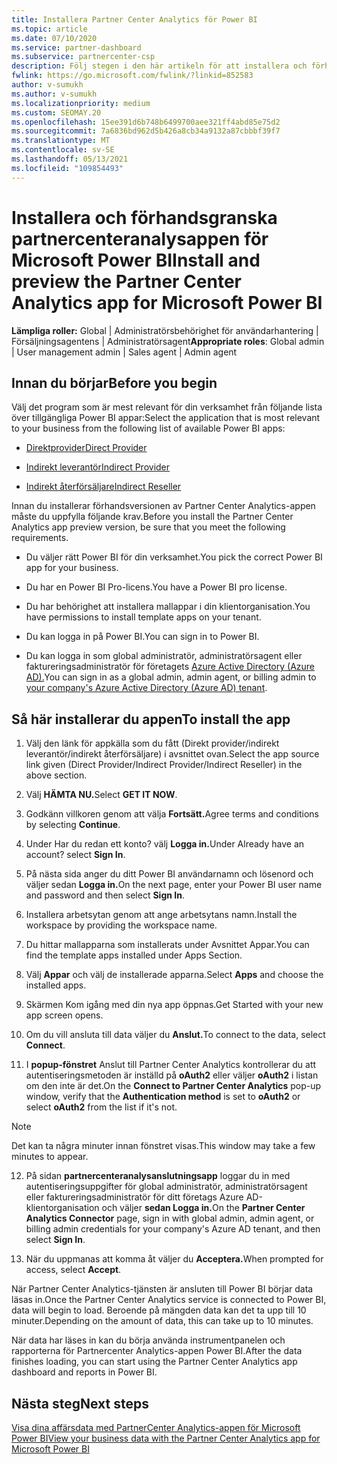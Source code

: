 ```yaml
---
title: Installera Partner Center Analytics för Power BI
ms.topic: article
ms.date: 07/10/2020
ms.service: partner-dashboard
ms.subservice: partnercenter-csp
description: Följ stegen i den här artikeln för att installera och förhandsgranska appen Partnercenteranalys för Power BI (för direkta partner i CSP).
fwlink: https://go.microsoft.com/fwlink/?linkid=852583
author: v-sumukh
ms.author: v-sumukh
ms.localizationpriority: medium
ms.custom: SEOMAY.20
ms.openlocfilehash: 15ee391d6b748b6499700aee321ff4abd85e75d2
ms.sourcegitcommit: 7a6836bd962d5b426a8cb34a9132a87cbbbf39f7
ms.translationtype: MT
ms.contentlocale: sv-SE
ms.lasthandoff: 05/13/2021
ms.locfileid: "109854493"
---
```

# <a name="install-and-preview-the-partner-center-analytics-app-for-microsoft-power-bi"></a><span data-ttu-id="5db87-103">Installera och förhandsgranska partnercenteranalysappen för Microsoft Power BI</span><span class="sxs-lookup"><span data-stu-id="5db87-103">Install and preview the Partner Center Analytics app for Microsoft Power BI</span></span>


<span data-ttu-id="5db87-104">**Lämpliga roller:** Global | Administratörsbehörighet för användarhantering | Försäljningsagentens | Administratörsagent</span><span class="sxs-lookup"><span data-stu-id="5db87-104">**Appropriate roles**: Global admin | User management admin | Sales agent | Admin agent</span></span>

## <a name="before-you-begin"></a><span data-ttu-id="5db87-105">Innan du börjar</span><span class="sxs-lookup"><span data-stu-id="5db87-105">Before you begin</span></span>

<span data-ttu-id="5db87-106">Välj det program som är mest relevant för din verksamhet från följande lista över tillgängliga Power BI appar:</span><span class="sxs-lookup"><span data-stu-id="5db87-106">Select the application that is most relevant to your business from the following list of available Power BI apps:</span></span>

- [<span data-ttu-id="5db87-107">Direktprovider</span><span class="sxs-lookup"><span data-stu-id="5db87-107">Direct Provider</span></span>](https://appsource.microsoft.com/product/power-bi/partnercenteranalytics.direct_provider_partner_analytics)

- [<span data-ttu-id="5db87-108">Indirekt leverantör</span><span class="sxs-lookup"><span data-stu-id="5db87-108">Indirect Provider</span></span>](https://appsource.microsoft.com/product/power-bi/partnercenteranalytics.indirect_provider_partner_analytics)

- [<span data-ttu-id="5db87-109">Indirekt återförsäljare</span><span class="sxs-lookup"><span data-stu-id="5db87-109">Indirect Reseller</span></span>](https://appsource.microsoft.com/product/power-bi/partnercenteranalytics.indirect_reseller_partner_analytics)

<span data-ttu-id="5db87-110">Innan du installerar förhandsversionen av Partner Center Analytics-appen måste du uppfylla följande krav.</span><span class="sxs-lookup"><span data-stu-id="5db87-110">Before you install the Partner Center Analytics app preview version, be sure that you meet the following requirements.</span></span>

- <span data-ttu-id="5db87-111">Du väljer rätt Power BI för din verksamhet.</span><span class="sxs-lookup"><span data-stu-id="5db87-111">You pick the correct Power BI app for your business.</span></span>

- <span data-ttu-id="5db87-112">Du har en Power BI Pro-licens.</span><span class="sxs-lookup"><span data-stu-id="5db87-112">You have a Power BI pro license.</span></span>

- <span data-ttu-id="5db87-113">Du har behörighet att installera mallappar i din klientorganisation.</span><span class="sxs-lookup"><span data-stu-id="5db87-113">You have permissions to install template apps on your tenant.</span></span>

- <span data-ttu-id="5db87-114">Du kan logga in på Power BI.</span><span class="sxs-lookup"><span data-stu-id="5db87-114">You can sign in to Power BI.</span></span>

- <span data-ttu-id="5db87-115">Du kan logga in som global administratör, administratörsagent eller faktureringsadministratör för företagets [Azure Active Directory (Azure AD).](azure-active-directory-tenants-and-partner-center.md)</span><span class="sxs-lookup"><span data-stu-id="5db87-115">You can sign in as a global admin, admin agent, or billing admin to [your company's Azure Active Directory (Azure AD) tenant](azure-active-directory-tenants-and-partner-center.md).</span></span>

## <a name="to-install-the-app"></a><span data-ttu-id="5db87-116">Så här installerar du appen</span><span class="sxs-lookup"><span data-stu-id="5db87-116">To install the app</span></span>

1. <span data-ttu-id="5db87-117">Välj den länk för appkälla som du fått (Direkt provider/indirekt leverantör/indirekt återförsäljare) i avsnittet ovan.</span><span class="sxs-lookup"><span data-stu-id="5db87-117">Select the app source link given (Direct Provider/Indirect Provider/Indirect Reseller) in the above section.</span></span>

2. <span data-ttu-id="5db87-118">Välj **HÄMTA NU.**</span><span class="sxs-lookup"><span data-stu-id="5db87-118">Select **GET IT NOW**.</span></span> 

3. <span data-ttu-id="5db87-119">Godkänn villkoren genom att välja **Fortsätt.**</span><span class="sxs-lookup"><span data-stu-id="5db87-119">Agree terms and conditions by selecting **Continue**.</span></span>

4. <span data-ttu-id="5db87-120">Under Har du redan ett konto? välj **Logga in.**</span><span class="sxs-lookup"><span data-stu-id="5db87-120">Under Already have an account? select **Sign In**.</span></span>

5. <span data-ttu-id="5db87-121">På nästa sida anger du ditt Power BI användarnamn och lösenord och väljer sedan **Logga in.**</span><span class="sxs-lookup"><span data-stu-id="5db87-121">On the next page, enter your Power BI user name and password and then select **Sign In**.</span></span>

6. <span data-ttu-id="5db87-122">Installera arbetsytan genom att ange arbetsytans namn.</span><span class="sxs-lookup"><span data-stu-id="5db87-122">Install the workspace by providing the workspace name.</span></span>

7. <span data-ttu-id="5db87-123">Du hittar mallapparna som installerats under Avsnittet Appar.</span><span class="sxs-lookup"><span data-stu-id="5db87-123">You can find the template apps installed under Apps Section.</span></span>

8. <span data-ttu-id="5db87-124">Välj **Appar** och välj de installerade apparna.</span><span class="sxs-lookup"><span data-stu-id="5db87-124">Select **Apps** and choose the installed apps.</span></span>

9. <span data-ttu-id="5db87-125">Skärmen Kom igång med din nya app öppnas.</span><span class="sxs-lookup"><span data-stu-id="5db87-125">Get Started with your new app screen opens.</span></span>

10. <span data-ttu-id="5db87-126">Om du vill ansluta till data väljer du **Anslut.**</span><span class="sxs-lookup"><span data-stu-id="5db87-126">To connect to the data, select **Connect**.</span></span>

11. <span data-ttu-id="5db87-127">I **popup-fönstret** Anslut till Partner Center Analytics  kontrollerar du att autentiseringsmetoden är inställd på **oAuth2** eller väljer **oAuth2** i listan om den inte är det.</span><span class="sxs-lookup"><span data-stu-id="5db87-127">On the **Connect to Partner Center Analytics** pop-up window, verify that the **Authentication method** is set to **oAuth2** or select **oAuth2** from the list if it's not.</span></span> 

> [!NOTE]  
>  <span data-ttu-id="5db87-128">Det kan ta några minuter innan fönstret visas.</span><span class="sxs-lookup"><span data-stu-id="5db87-128">This window may take a few minutes to appear.</span></span>

12. <span data-ttu-id="5db87-129">På sidan **partnercenteranalysanslutningsapp** loggar du in med autentiseringsuppgifter för global administratör, administratörsagent eller faktureringsadministratör för ditt företags Azure AD-klientorganisation och väljer **sedan Logga in.**</span><span class="sxs-lookup"><span data-stu-id="5db87-129">On the **Partner Center Analytics Connector** page, sign in with global admin, admin agent, or billing admin credentials for your company's Azure AD tenant, and then select **Sign In**.</span></span>
 
13. <span data-ttu-id="5db87-130">När du uppmanas att komma åt väljer du **Acceptera.**</span><span class="sxs-lookup"><span data-stu-id="5db87-130">When prompted for access, select **Accept**.</span></span> 

<span data-ttu-id="5db87-131">När Partner Center Analytics-tjänsten är ansluten till Power BI börjar data läsas in.</span><span class="sxs-lookup"><span data-stu-id="5db87-131">Once the Partner Center Analytics service is connected to Power BI, data will begin to load.</span></span> <span data-ttu-id="5db87-132">Beroende på mängden data kan det ta upp till 10 minuter.</span><span class="sxs-lookup"><span data-stu-id="5db87-132">Depending on the amount of data, this can take up to 10 minutes.</span></span> 

<span data-ttu-id="5db87-133">När data har läses in kan du börja använda instrumentpanelen och rapporterna för Partnercenter Analytics-appen Power BI.</span><span class="sxs-lookup"><span data-stu-id="5db87-133">After the data finishes loading, you can start using the Partner Center Analytics app dashboard and reports in Power BI.</span></span>

## <a name="next-steps"></a><span data-ttu-id="5db87-134">Nästa steg</span><span class="sxs-lookup"><span data-stu-id="5db87-134">Next steps</span></span>

[<span data-ttu-id="5db87-135">Visa dina affärsdata med PartnerCenter Analytics-appen för Microsoft Power BI</span><span class="sxs-lookup"><span data-stu-id="5db87-135">View your business data with the Partner Center Analytics app for Microsoft Power BI</span></span>](power-bi-app-for-direct-partners-use.md)
